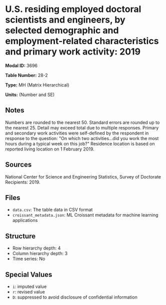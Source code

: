 # U.S. residing employed doctoral scientists and engineers, by selected demographic and employment-related characteristics and primary work activity: 2019

**Modal ID:** 3696

**Table Number:** 28-2

**Type:** MH (Matrix Hierarchical)

**Units:** (Number and SE)

## Notes

Numbers are rounded to the nearest 50. Standard errors are rounded up to the nearest 25. Detail may exceed total due to multiple responses. Primary and secondary work activities were self-defined by the respondent in response to the question: "On which two activities...did you work the most hours during a typical week on this job?" Residence location is based on reported living location on 1 February 2019.

## Sources

National Center for Science and Engineering Statistics, Survey of Doctorate Recipients: 2019.

## Files

- `data.csv`: The table data in CSV format
- `croissant_metadata.json`: ML Croissant metadata for machine learning applications

## Structure

- Row hierarchy depth: 4
- Column hierarchy depth: 3
- Time series: No

## Special Values

- `i`: imputed value
- `r`: revised value
- `D`: suppressed to avoid disclosure of confidential information
